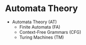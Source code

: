 # Automata Theory

* Automata Theory (AT)
    * Finite Automata (FA)
    * Context-Free Grammars (CFG)
    * Turing Machines (TM)

